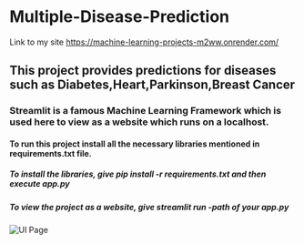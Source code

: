 # Multiple-Disease-Prediction<br>
Link to my site https://machine-learning-projects-m2ww.onrender.com/<br>
## This project provides predictions for diseases such as Diabetes,Heart,Parkinson,Breast Cancer<br>
### Streamlit is a famous Machine Learning Framework which is used here to view as a website which runs on a localhost.<br>
#### To run this project install all the necessary libraries mentioned in requirements.txt file.<br>
##### To install the libraries, give pip install -r requirements.txt and then execute app.py<br>
##### To view the project as a website, give streamlit run -path of your app.py
 
![UI Page](https://github.com/Coolcoder009/Machine-Learning-Projects/blob/main/Multiple-Disease-Prediction/Screenshot%202024-04-04%20193755.jpg?raw=true)

